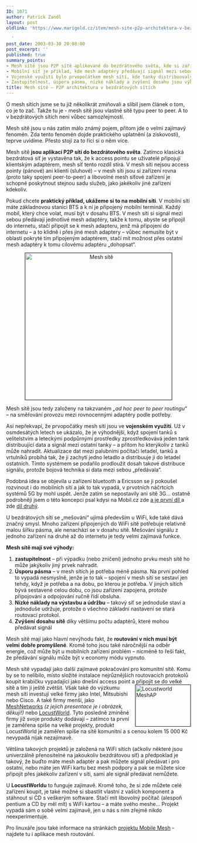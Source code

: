 ```yaml
---
ID: 1071
author: Patrick Zandl
layout: post
oldlink: 'https://www.marigold.cz/item/mesh-site-p2p-architektura-v-bezdratovych-sitich

  '
post_date: 2003-03-30 20:08:00
post_excerpt: ''
published: true
summary_points:
- Mesh sítě jsou P2P sítě aplikované do bezdrátového světa, kde si zařízení jsou rovna.
- Mobilní síť je příklad, kde mesh adaptéry předávají signál mezi sebou.
- Vojenské využití bylo prvopočátkem mesh sítí, kde tanky distribuovaly data.
- Zastupitelnost, úspora pásma, nízké náklady a zvýšení dosahu jsou výhody mesh sítí.
title: Mesh sítě – P2P architektura v bezdrátových sítích
---
```


O mesh sítích jsme se tu již několikrát zmiňovali a slíbil jsem článek o tom, co je to zač. Takže tu je - mesh sítě jsou vlastně sítě typu peer to peer. A to v bezdrátových sítích není vůbec samozřejmostí.<!--more--><p>
Mesh sítě jsou u nás zatím málo známý pojem, přitom jde o velmi zajímavý fenomén. Zda tento fenomén dojde praktického uplatnění (a ziskovosti), teprve uvidíme. Přesto stojí za to říci si o něm více.</p>

<p>
Mesh sítě <STRONG>jsou aplikací P2P sítí do bezdrátového světa</STRONG>. Zatímco klasická bezdrátová síť je vystavěna tak, že k access pointu se uživatelé připojují klientským adaptérem, mesh síť tento rozdíl stírá. V mesh síti nejsou access pointy (pánové) ani klienti (sluhové) &#8211; v mesh síti jsou si zařízení rovna (proto taky spojení peer-to-peer) a libovolné mesh síťové zařízení je schopné poskytnout stejnou sadu služeb, jako jakékoliv jiné zařízení kdekoliv. 
<p>
Pokud chcete <STRONG>praktický příklad, ukážeme si to na mobilní síti</STRONG>. V mobilní síti máte základnovou stanici BTS a k ní je připojený mobilní terminál. Každý mobil, který chce volat, musí být v dosahu BTS. V mesh síti si signál mezi sebou předávají jednotlivé mesh adaptéry, takže k tomu, abyste se připojil do internetu, stačí připojit se k mesh adapteru, jenž má připojení do internetu &#8211; a to klidně i přes jiné mesh adaptery &#8211; vůbec nemusíte být v oblasti pokryté tím připojeným adaptérem, stačí mít možnost přes ostatní mesh adaptéry k tomu cílovému adaptéru &#8222;dohopsat&#8220;. 
<P align=center><A href="/wp-content/uploads/meshsite.jpg" target=_blank><IMG alt="Mesh sítě" src="/wp-content/uploads/meshsite.jpg" width=400 align=center border=1></A></p>

<p>
Mesh sítě jsou tedy založeny na takzvaném <EM>&#8222;ad hoc peer to peer routingu&#8220;</EM> &#8211; na směřování provozu mezi rovnocennými adaptéry podle potřeby. </p>

<p>
Asi nepřekvapí, že prvopočátky mesh sítí jsou ve <STRONG>vojenském využití</STRONG>. Už v osmdesátých letech se ukázalo, že je výhodnější, když spojení tanků s velitelstvím a leteckými podpůrnými prostředky zprostředkovává jeden tank distribuující data a signál mezi ostatní tanky &#8211; a přitom ho kterýkoliv z tanků může nahradit. Aktualizace dat mezi palubními počítači letadel, tanků a vrtulníků probíhá tak, že ji zachytí jedno letadlo a distribuuje ji do letadel ostatních. Tímto systémem se podařilo prodloužit dosah takové distribuce signálu, protože bojová technika si data mezi sebou &#8222;předávala&#8220;. 
<p>
Podobná idea se objevila u zařízení bluetooth a Ericsson se ji pokoušel rozvinout i do mobilních sítí a jak to tak vypadá, v prvotních náčrtcích systémů 5G by mohl uspět. Jenže zatím se nepostavily ani sítě 3G... ostatně podrobněji jsem o této koncepci psal kdysi na Mobil.cz zde <A href="http://www.mobil.cz/publicistika/zpravy-publicistika/peertopeergsm010424.html">a je první díl </A>a zde <A href="http://www.mobil.cz/publicistika/peertopeerII010425.html">díl druhý</A>. 
<p>
U bezdrátových sítí se &#8222;mešování&#8220; ujímá především u WiFi, kde také dává značný smysl. Mnoho zařízení připojených do WiFi sítě potřebuje relativně malou šířku pásma, ale nenachází se v dosahu sítě. Mešování signálu z jednoho zařízení na druhé až do internetu je tedy velmi zajímavá funkce. 
<p>
<STRONG>Mesh sítě mají své výhody:</STRONG></p>

<OL>
<LI><STRONG>zastupitelnost</STRONG> &#8211; při výpadku (nebo zničení) jednoho prvku mesh sítě ho může jakýkoliv jiný prvek nahradit.&#160;</LI>
<LI><STRONG>Úsporu pásma</STRONG> &#8211; v mesh sítích je potřeba méně pásma. Na první pohled to vypadá nesmyslně, jenže je to tak &#8211; spojení v mesh síti se sestaví jen tehdy, když je potřeba a na dobu, po kterou je potřeba. V jiných sítích bývá sestavené celou dobu, co jsou zařízení zapojena, protože připojování a odpojování ručně řídí obsluha. </LI>
<LI><STRONG>Nízké náklady na výstavbu a údržbu</STRONG> &#8211; takový síť se jednoduše staví a jednoduše udržuje, protože o všechno základní nastavení se stará routovací protokol.&#160;</LI>
<LI><STRONG>Zvýšení dosahu sítě</STRONG> díky většímu počtu adaptérů, které mohou předávat signál </LI></OL>
<p>
Mesh sítě mají jako hlavní nevýhodu fakt, že <STRONG>routování v nich musí být velmi dobře promyšlené</STRONG>. Kromě toho jsou také náročnější na odběr energie, což může být u mobilních zařízení problém &#8211; nicméně to řeší fakt, že předávání signálu může být v economy módu vypnuto. 
<p>
Mesh sítě vypadají jako další zajímavé pokračování pro komunitní sítě. Komu by se to nelíbilo, místo složité instalace nejrůznějších routovacích protokolů koupit krabičku vypadající jako dnešní access point a připojit se do velké sítě a tím ji ještě zvětšit. Však <IMG height=113 alt="Locustworld MeshAP" src="/wp-content/uploads/locustworld.jpg" width=150 align=right border=1>také do výzkumu mesh sítí investují velké firmy jako Intel, Mitsubishi nebo Cisco. A také firmy menší, jako <A href="http://www.meshnetworks.com/">MeshNetworks</A>&#160;<EM>(z jejich presentace je i obrázek, děkuji!)</EM>&#160;nebo <A href="http://www.locustworld.com/" target=_blank>LocustWorld</A>. Tyto posledně zmíněné firmy již svoje produkty dodávají &#8211; zatímco ta první je zaměřena spíše na velké projekty, produkt LocustWorld je zaměřen spíše na sítě komunitní a s cenou kolem 15 000 Kč nevypadá nijak nezajímavě. 
<p>
Většina takových projektů je založená na WiFi sítích (ačkoliv některé jsou univerzálně přenositelné na jakoukoliv bezdrátovou síť) a předpoklad je takový, že buďto máte mesh adaptér a pak můžete signál předávat i pro ostatní, nebo máte jen WiFi kartu bez mesh podpory a pak se můžete sice připojit přes jakékoliv zařízení v síti, sami ale signál předávat nemůžete. 
<p>
U <STRONG>LocustWorldu</STRONG> to funguje zajímavě. Kromě toho, že si zde můžete celé zařízení koupit, je také možné si sbastlit vlastní z vašich komponent a stáhnout si CD s veškerým software. Stačí mít libovolný počítač (alespoň pentium a CD by měl mít) s WiFi kartou &#8211; a máte svého meshe... Projekt vypadá sám o sobě velmi zajímavě, jen u nás s ním zřejmě nikdo neexperimentuje. 
<p>
Pro linuxáře jsou také informace na stránkách <A href="http://www.mitre.org/tech_transfer/mobilemesh/">projektu Mobile Mesh</A> - najdete tu i aplikace mesh routování. </p>